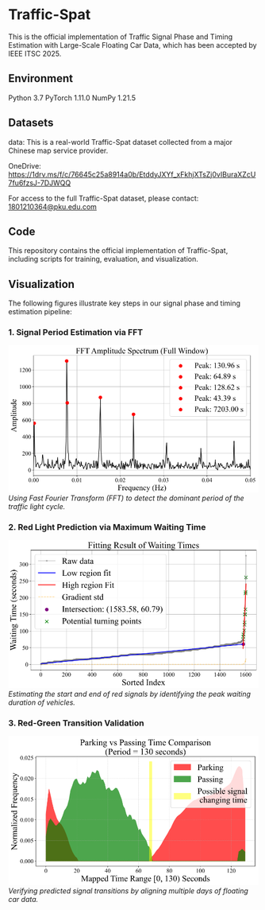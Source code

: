 # Traffic-Spat

This is the official implementation of Traffic Signal Phase and Timing Estimation with Large-Scale Floating Car Data, which has been accepted by IEEE ITSC 2025.

## Environment
Python 3.7
PyTorch 1.11.0
NumPy 1.21.5

## Datasets
data: This is a real-world Traffic-Spat dataset collected from a major Chinese map service provider.

OneDrive: https://1drv.ms/f/c/76645c25a8914a0b/EtddyJXYf_xFkhjXTsZj0vIBuraXZcU7fu6fzsJ-7DJWQQ

For access to the full Traffic-Spat dataset, please contact: 1801210364@pku.edu.com

## Code
This repository contains the official implementation of Traffic-Spat, including scripts for training, evaluation, and visualization.

## Visualization
The following figures illustrate key steps in our signal phase and timing estimation pipeline:

### 1. Signal Period Estimation via FFT  
![FFT](./figs/FFT.png)  
*Using Fast Fourier Transform (FFT) to detect the dominant period of the traffic light cycle.*

### 2. Red Light Prediction via Maximum Waiting Time  
![Red Prediction](./figs/red-pred.png)  
*Estimating the start and end of red signals by identifying the peak waiting duration of vehicles.*

### 3. Red-Green Transition Validation  
![Red-Green Check](./figs/red-green.png)  
*Verifying predicted signal transitions by aligning multiple days of floating car data.*
